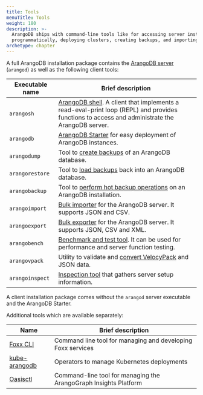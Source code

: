 ```yaml
---
title: Tools
menuTitle: Tools
weight: 180
description: >-
  ArangoDB ships with command-line tools like for accessing server instances
  programmatically, deploying clusters, creating backups, and importing data
archetype: chapter
---
```

A full ArangoDB installation package contains the [ArangoDB server](../arangodb-server/_index.md)
(`arangod`) as well as the following client tools:

| Executable name | Brief description |
|-----------------|-------------------|
| `arangosh`      | [ArangoDB shell](arangodb-shell/_index.md). A client that implements a read-eval-print loop (REPL) and provides functions to access and administrate the ArangoDB server.
| `arangodb`      | [ArangoDB Starter](arangodb-starter/_index.md) for easy deployment of ArangoDB instances.
| `arangodump`    | Tool to [create backups](arangodump/_index.md) of an ArangoDB database.
| `arangorestore` | Tool to [load backups](arangorestore/_index.md) back into an ArangoDB database.
| `arangobackup`  | Tool to [perform hot backup operations](arangobackup/_index.md) on an ArangoDB installation.
| `arangoimport`  | [Bulk importer](arangoimport/_index.md) for the ArangoDB server. It supports JSON and CSV.
| `arangoexport`  | [Bulk exporter](arangoexport/_index.md) for the ArangoDB server. It supports JSON, CSV and XML.
| `arangobench`   | [Benchmark and test tool](arangobench/_index.md). It can be used for performance and server function testing.
| `arangovpack`   | Utility to validate and [convert VelocyPack](arangovpack/_index.md) and JSON data.
| `arangoinspect` | [Inspection tool](arangoinspect/_index.md) that gathers server setup information.

A client installation package comes without the `arangod` server executable and
the ArangoDB Starter.

Additional tools which are available separately:

| Name            | Brief description |
|-----------------|-------------------|
| [Foxx CLI](foxx-cli/_index.md) | Command line tool for managing and developing Foxx services
| [kube-arangodb](../../deploy/kubernetes.md) | Operators to manage Kubernetes deployments
| [Oasisctl](../../arangograph/oasisctl/_index.md) | Command-line tool for managing the ArangoGraph Insights Platform

